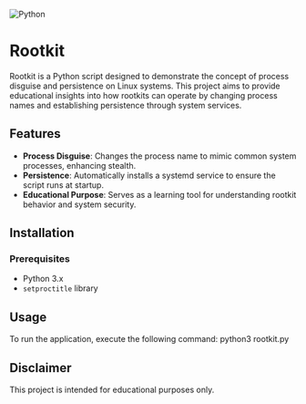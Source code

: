 ![Python](https://img.shields.io/badge/python-3.x-blue.svg)

# Rootkit

Rootkit is a Python script designed to demonstrate the concept of process disguise and persistence on Linux systems. This project aims to provide educational insights into how rootkits can operate by changing process names and establishing persistence through system services.

## Features

- **Process Disguise**: Changes the process name to mimic common system processes, enhancing stealth.
- **Persistence**: Automatically installs a systemd service to ensure the script runs at startup.
- **Educational Purpose**: Serves as a learning tool for understanding rootkit behavior and system security.

## Installation

### Prerequisites

- Python 3.x
- `setproctitle` library

## Usage

To run the application, execute the following command:
python3 rootkit.py


## Disclaimer

This project is intended for educational purposes only.
